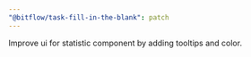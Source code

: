 ```yaml
---
"@bitflow/task-fill-in-the-blank": patch
---
```


Improve ui for statistic component by adding tooltips and color.
